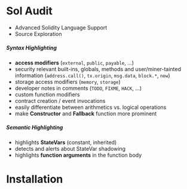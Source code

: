 # Sol Audit

- Advanced Solidity Language Support
- Source Exploration

##### Syntax Highlighting

- **access modifiers** (`external`, `public`, `payable`, ...)
- security relevant built-ins, globals, methods and user/miner-tainted information (`address.call()`, `tx.origin`, `msg.data`, `block.*`, `now`)
- storage access modifiers (`memory`, `storage`)
- developer notes in comments (`TODO`, `FIXME`, `HACK`, ...)
- custom function modifiers
- contract creation / event invocations
- easily differentiate between arithmetics vs. logical operations
- make **Constructor** and **Fallback** function more prominent

##### Semantic Highlighting

- highlights **StateVars** (constant, inherited)
- detects and alerts about StateVar shadowing
- highlights **function arguments** in the function body

# Installation

